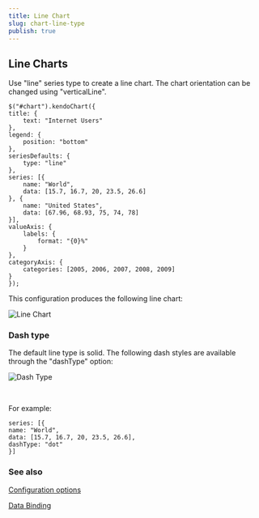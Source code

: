 ```yaml
---
title: Line Chart
slug: chart-line-type
publish: true
---
```


## Line Charts

Use "line" series type to create a line chart. The chart orientation can be changed using "verticalLine".
 
    $("#chart").kendoChart({
    title: {
        text: "Internet Users"
    },
    legend: {
        position: "bottom"
    },
    seriesDefaults: {
        type: "line"
    },
    series: [{
        name: "World",
        data: [15.7, 16.7, 20, 23.5, 26.6]
    }, {
        name: "United States",
        data: [67.96, 68.93, 75, 74, 78]
    }],
    valueAxis: {
        labels: {
            format: "{0}%"
        }
    },
    categoryAxis: {
        categories: [2005, 2006, 2007, 2008, 2009]
    }
    });
     

This configuration produces the following line chart:

![Line Chart](/Libraries/Documentation/chart-line.sflb.ashx)

### Dash type

The default line type is solid. The following dash styles are available through the "dashType" option: 

![Dash Type](/Libraries/Documentation/chart-dash-type_1.sflb.ashx)

&nbsp;

For example:
 
    series: [{
    name: "World",
    data: [15.7, 16.7, 20, 23.5, 26.6],
    dashType: "dot"
    }]
     

### See also

[Configuration options
](/documentation/dataviz/chart/configuration.aspx) 

[Data Binding](/documentation/dataviz/chart/data-binding.aspx)